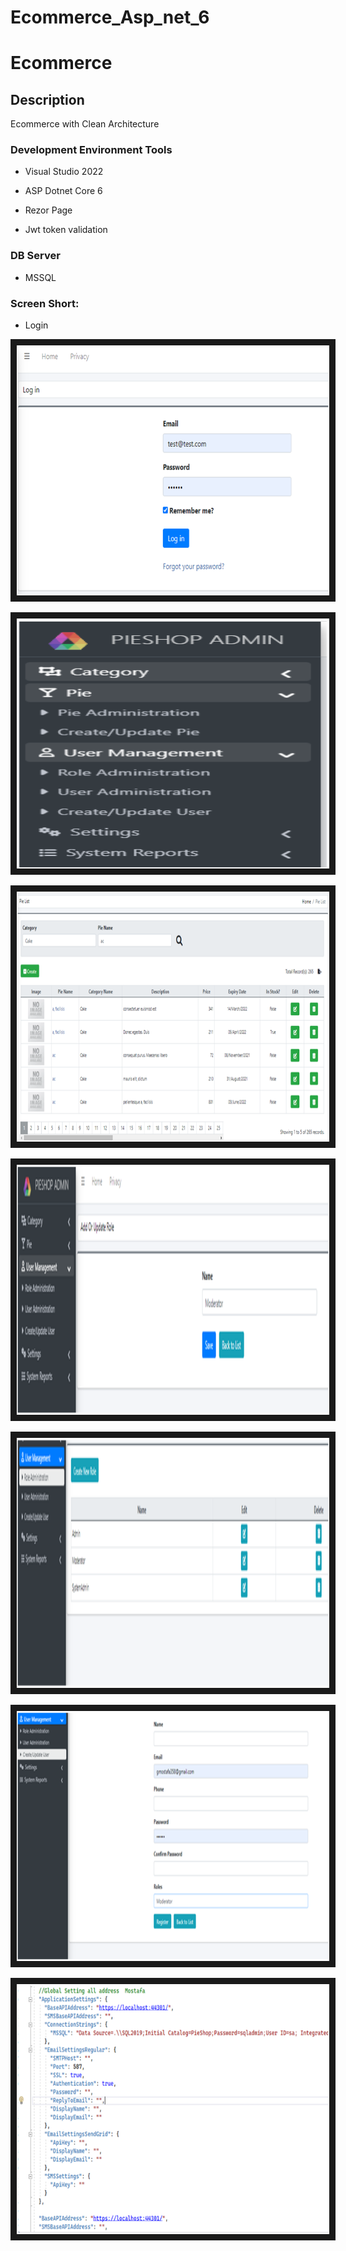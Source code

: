 # Ecommerce_Asp_net_6

# Ecommerce

## Description

Ecommerce with Clean Architecture


### Development Environment Tools

* Visual Studio 2022

* ASP Dotnet Core 6

* Rezor Page

* Jwt token validation


### DB Server

* MSSQL


### Screen Short:


* Login

<img src="https://github.com/gmbappa/Ecommerce_Asp_net_6/blob/main/1.png" 
alt="Login" width="500" height="400" border="10" />


<img src="https://github.com/gmbappa/Ecommerce_Asp_net_6/blob/main/2.png" 
alt="Login" width="500" height="400" border="10" />


<img src="https://github.com/gmbappa/Ecommerce_Asp_net_6/blob/main/3.png" 
alt="Login" width="500" height="400" border="10" />


<img src="https://github.com/gmbappa/Ecommerce_Asp_net_6/blob/main/4.png" 
alt="Login" width="500" height="400" border="10" />

<img src="https://github.com/gmbappa/Ecommerce_Asp_net_6/blob/main/5.png" 
alt="Login" width="500" height="400" border="10" />

<img src="https://github.com/gmbappa/Ecommerce_Asp_net_6/blob/main/6.png" 
alt="Login" width="500" height="400" border="10" />

<img src="https://github.com/gmbappa/Ecommerce_Asp_net_6/blob/main/7.png" 
alt="Login" width="500" height="400" border="10" />





